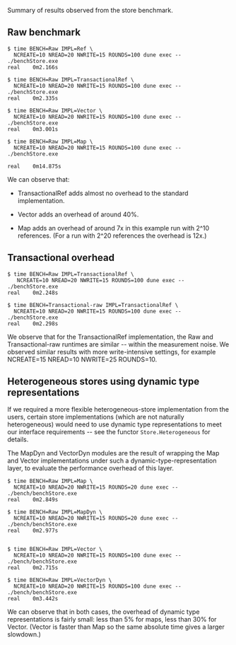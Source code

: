 Summary of results observed from the store benchmark.

## Raw benchmark

```
$ time BENCH=Raw IMPL=Ref \
  NCREATE=10 NREAD=20 NWRITE=15 ROUNDS=100 dune exec -- ./benchStore.exe
real	0m2.166s

$ time BENCH=Raw IMPL=TransactionalRef \
  NCREATE=10 NREAD=20 NWRITE=15 ROUNDS=100 dune exec -- ./benchStore.exe
real	0m2.335s

$ time BENCH=Raw IMPL=Vector \
  NCREATE=10 NREAD=20 NWRITE=15 ROUNDS=100 dune exec -- ./benchStore.exe
real	0m3.001s

$ time BENCH=Raw IMPL=Map \
  NCREATE=10 NREAD=20 NWRITE=15 ROUNDS=100 dune exec -- ./benchStore.exe

real	0m14.875s
```

We can observe that:

- TransactionalRef adds almost no overhead to the standard
  implementation.

- Vector adds an overhead of around 40%.

- Map adds an overhead of around 7x in this example run with 2^10
  references. (For a run with 2^20 references the overhead is 12x.)


## Transactional overhead

```
$ time BENCH=Raw IMPL=TransactionalRef \
   NCREATE=10 NREAD=20 NWRITE=15 ROUNDS=100 dune exec -- ./benchStore.exe
real	0m2.248s

$ time BENCH=Transactional-raw IMPL=TransactionalRef \
  NCREATE=10 NREAD=20 NWRITE=15 ROUNDS=100 dune exec -- ./benchStore.exe
real	0m2.298s
```

We observe that for the TransactionalRef implementation, the Raw and
Transactional-raw runtimes are similar -- within the measurement
noise. We observed similar results with more write-intensive settings,
for example NCREATE=15 NREAD=10 NWRITE=25 ROUNDS=10.


## Heterogeneous stores using dynamic type representations

If we required a more flexible heterogeneous-store implementation from
the users, certain store implementations (which are not
naturally heterogeneous) would need to use dynamic type
representations to meet our interface requirements -- see the functor
`Store.Heterogeneous` for details.

The MapDyn and VectorDyn modules are the result of wrapping the Map and
Vector implementations under such a dynamic-type-representation layer,
to evaluate the performance overhead of this layer.

```
$ time BENCH=Raw IMPL=Map \
  NCREATE=10 NREAD=20 NWRITE=15 ROUNDS=20 dune exec -- ./bench/benchStore.exe
real	0m2.849s

$ time BENCH=Raw IMPL=MapDyn \
  NCREATE=10 NREAD=20 NWRITE=15 ROUNDS=20 dune exec -- ./bench/benchStore.exe
real	0m2.977s


$ time BENCH=Raw IMPL=Vector \
  NCREATE=10 NREAD=20 NWRITE=15 ROUNDS=100 dune exec -- ./bench/benchStore.exe
real	0m2.715s

$ time BENCH=Raw IMPL=VectorDyn \
  NCREATE=10 NREAD=20 NWRITE=15 ROUNDS=100 dune exec -- ./bench/benchStore.exe
real	0m3.442s
```

We can observe that in both cases, the overhead of dynamic type
representations is fairly small: less than 5% for maps, less than 30%
for Vector. (Vector is faster than Map so the same absolute time gives
a larger slowdown.)
